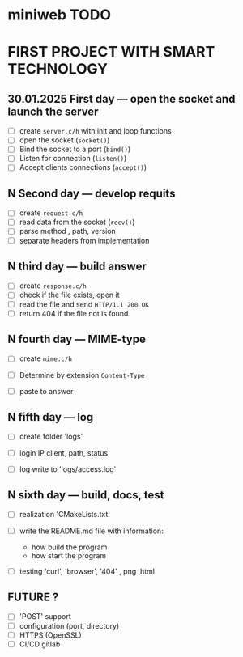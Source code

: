 # miniweb TODO

# FIRST PROJECT WITH SMART TECHNOLOGY

## 30.01.2025 First day — open the socket and launch the server 

- [ ] create `server.c/h` with init and loop functions
- [ ] open the socket (`socket()`)
- [ ] Bind the socket to a port (`bind()`)
- [ ] Listen for connection (`listen()`)
- [ ] Accept clients connections  (`accept()`)

## N Second day — develop requits

- [ ] create `request.c/h`
- [ ] read data from the socket (`recv()`)
- [ ] parse method , path, version
- [ ] separate headers from  implementation

## N third day — build answer

- [ ] create `response.c/h`
- [ ] check if the file exists, open it
- [ ] read the file and send `HTTP/1.1 200 OK`
- [ ] return 404 if the file not is found 

## N fourth day — MIME-type

- [ ] create `mime.c/h`
- [ ] Determine by extension `Content-Type`
- [ ] paste to answer


## N fifth day — log 
- [ ] create folder 'logs'
- [ ] login IP client, path, status
- [ ] log write to 'logs/access.log'


## N sixth day — build, docs, test
- [ ] realization 'CMakeLists.txt'
- [ ] write the README.md file with information:
  - how build the program
  - how start the program
- [ ] testing 'curl', 'browser', '404' , png ,html


## FUTURE ?
- [ ] 'POST' support
- [ ] configuration (port, directory)
- [ ] HTTPS (OpenSSL)
- [ ] CI/CD gitlab